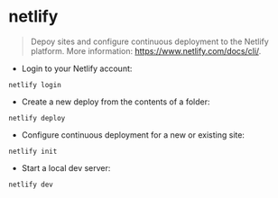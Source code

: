 # netlify

> Depoy sites and configure continuous deployment to the Netlify platform.
> More information: <https://www.netlify.com/docs/cli/>.

- Login to your Netlify account:

`netlify login`

- Create a new deploy from the contents of a folder:

`netlify deploy`

- Configure continuous deployment for a new or existing site:

`netlify init`

- Start a local dev server:

`netlify dev`

